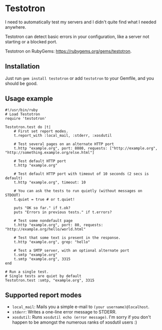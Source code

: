 Testotron
=========

I need to automatically test my servers and I didn't quite find what I needed
anywhere.

Testotron can detect basic errors in your configuration, like a server not starting
or a blocked port.

Testotron on RubyGems: https://rubygems.org/gems/testotron.

Installation
------------

Just run `gem install testotron` or add `testotron` to your Gemfile, and you should be good.

Usage example
-------------

	#!/usr/bin/ruby
	# Load Testotron
	require 'testotron'

	Testotron.test do |t|
		# First set report modes.
		t.report_with :local_mail, :stderr, :xosdutil

		# Test several pages on an alternate HTTP port
		t.http "example.org", port: 8080, requests: ["http://example.org", "http://something.example.org/else.html"]

		# Test default HTTP port
		t.http "example.org"

		# Test default HTTP port with timeout of 10 seconds (2 secs is default)
		t.http "example.org", timeout: 10

		# You can ask the tests to run quietly (without messages on STDOUT)
		t.quiet = true # or t.quiet!

		puts "OK so far." if t.ok?
		puts "Errors in previous tests." if t.errors?

		# Test some nondefault page
		t.http "example.org", port: 80, requests: "http://example.org/hello/world.html"

		# Test that some text is present in the response.
		t.http "example.org", grep: "hello"

		# Test a SMTP server, with an optional alternate port
		t.smtp "example.org"
		t.smtp "example.org", 3315
	end

	# Run a single test.
	# Single tests are quiet by default
	Testotron.test :smtp, "example.org", 3315

Supported report modes
----------------------

* `local_mail`: Mails you a simple e-mail to `(your username)@localhost`.
* `stderr`: Writes a one-line error message to STDERR.
* `xosdutil`: Runs `xosdutil echo (error message)`. I'm sorry if you don't happen
  to be amongst the numerous ranks of xosdutil users :)

